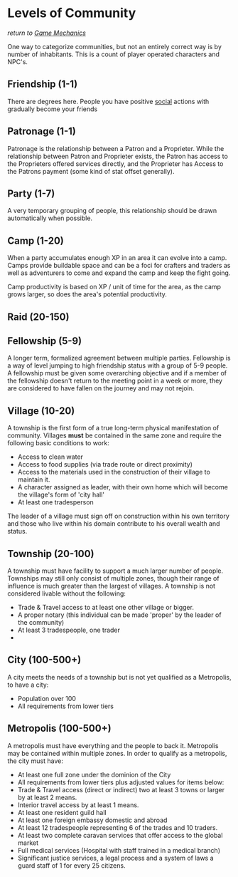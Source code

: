 # Levels of Community
*return to [Game Mechanics](README.md)*

One way to categorize communities, but not an entirely correct way is by number of inhabitants. This is a count of player operated characters and NPC's.

## Friendship (1-1)

There are degrees here. People you have positive [social](social.md) actions with gradually become your friends

## Patronage (1-1)

Patronage is the relationship between a Patron and a Proprieter. While the relationship between Patron and Proprieter exists, the Patron has access to the Proprieters offered services directly, and the Proprieter has Access to the Patrons payment (some kind of stat offset generally).

## Party (1-7)

A very temporary grouping of people, this relationship should be drawn automatically when possible.

## Camp (1-20)

When a party accumulates enough XP in an area it can evolve into a camp. Camps provide buildable space and can be a foci for crafters and traders as well as adventurers to come and expand the camp and keep the fight going.

Camp productivity is based on XP / unit of time for the area, as the camp grows larger, so does the area's potential productivity. 

## Raid (20-150)



## Fellowship (5-9)

A longer term, formalized agreement between multiple parties. Fellowship is a way of level jumping to high friendship status with a group of 5-9 people. A fellowship must be given some overarching objective and if a member of the fellowship doesn't return to the meeting point in a week or more, they are considered to have fallen on the journey and may not rejoin.

## Village (10-20)

A township is the first form of a true long-term physical manifestation of community. Villages **must** be contained in the same zone and require the following basic conditions to work:

- Access to clean water
- Access to food supplies (via trade route or direct proximity)
- Access to the materials used in the construction of their village to maintain it.
- A character assigned as leader, with their own home which will become the village's form of 'city hall'
- At least one tradesperson

The leader of a village must sign off on construction within his own territory and those who live within his domain contribute to his overall wealth and status.

## Township (20-100)

A township must have facility to support a much larger number of people. Townships may still only consist of multiple zones, though their range of influence is much greater than the largest of villages. A township is not considered livable without the following:

- Trade & Travel access to at least one other village or bigger.
- A proper notary (this individual can be made 'proper' by the leader of the community)
- At least 3 tradespeople, one trader
- 

## City (100-500+)

A city meets the needs of a township but is not yet qualified as a Metropolis, to have a city:

- Population over 100
- All requirements from lower tiers

## Metropolis (100-500+)

A metropolis must have everything and the people to back it. Metropolis may be contained within multiple zones. In order to qualify as a metropolis, the city must have:

- At least one full zone under the dominion of the City
- All requirements from lower tiers plus adjusted values for items below:
- Trade & Travel access (direct or indirect) two at least 3 towns or larger by at least 2 means.
- Interior travel access by at least 1 means.
- At least one resident guild hall
- At least one foreign embassy domestic and abroad
- At least 12 tradespeople representing 6 of the trades and 10 traders.
- At least two complete caravan services that offer access to the global market
- Full medical services (Hospital with staff trained in a medical branch)
- Significant justice services, a legal process and a system of laws a guard staff of 1 for every 25 citizens.